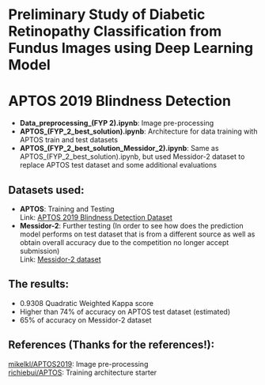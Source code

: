 # Preliminary Study of Diabetic Retinopathy Classification from Fundus Images using Deep Learning Model
# APTOS 2019 Blindness Detection

- <b>Data_preprocessing_(FYP 2).ipynb</b>: Image pre-processing  
- <b>APTOS_(FYP_2_best_solution).ipynb</b>: Architecture for data training with APTOS train and test datasets   
- <b>APTOS_(FYP_2_best_solution_Messidor_2).ipynb</b>: Same as APTOS_(FYP_2_best_solution).ipynb, but used Messidor-2 dataset to replace APTOS test dataset and some additional evaluations

## Datasets used:  
- <b>APTOS</b>: Training and Testing  
Link: [APTOS 2019 Blindness Detection Dataset](https://www.kaggle.com/c/aptos2019-blindness-detection/data)
- <b>Messidor-2</b>: Further testing (In order to see how does the prediction model performs on test dataset that is from a different source as well as obtain overall accuracy due to the competition no longer accept submission)   
Link: [Messidor-2 dataset](http://www.adcis.net/en/third-party/messidor2/)

## The results:
- 0.9308 Quadratic Weighted Kappa score 
- Higher than 74% of accuracy on APTOS test dataset (estimated)  
- 65% of accuracy on Messidor-2 dataset

## References (Thanks for the references!):
[mikelkl/APTOS2019](https://github.com/mikelkl/APTOS2019/tree/master/notebooks): Image pre-processing   
[richiebui/APTOS](https://github.com/richiebui/APTOS): Training architecture starter
